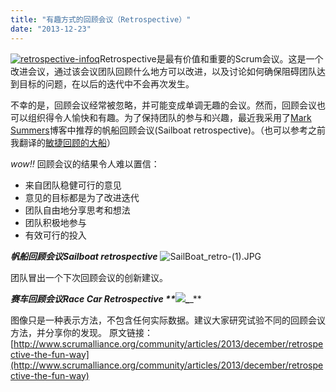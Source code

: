 ```yaml
---
title: "有趣方式的回顾会议（Retrospective）"
date: "2013-12-23"
---
```


[![retrospective-infoq](http://bobjiang.com/wp-content/uploads/2013/12/retrospective-infoq.jpg)](http://bobjiang.com/wp-content/uploads/2013/12/retrospective-infoq.jpg)Retrospective是最有价值和重要的Scrum会议。这是一个改进会议，通过该会议团队回顾什么地方可以改进，以及讨论如何确保阻碍团队达到目标的问题，在以后的迭代中不会再次发生。

不幸的是，回顾会议经常被忽略，并可能变成单调无趣的会议。然而，回顾会议也可以组织得令人愉快和有趣。为了保持团队的参与和兴趣，最近我采用了[Mark Summers](http://exploringagility.com/2012/01/19/sailboat-retrospective/)博客中推荐的帆船回顾会议(Sailboat retrospective)。（也可以参考之前我翻译的[敏捷回顾的大船](http://bobjiang.com/2013/12/11/agile_retrospective_ship/)）

_wow!!_ 回顾会议的结果令人难以置信：

- 来自团队稳健可行的意见
- 意见的目标都是为了改进迭代
- 团队自由地分享思考和想法
- 团队积极地参与
- 有效可行的投入

**_帆船回顾会议Sailboat retrospective_** ![SailBoat_retro-(1).JPG](http://www.scrumalliance.org/getattachment/Community/Articles/Newly-Submitted/Retrospective-The-fun-way/SailBoat_retro-(1).JPG.aspx "SailBoat_retro-(1).JPG")

团队冒出一个下次回顾会议的创新建议。

**_赛车回顾会议Race Car Retrospective **_![](http://www.scrumalliance.org/getattachment/33aff445-c961-4cea-9215-f28dcfdf18e5/unnamed1.jpg.aspx)_**_** 

图像只是一种表示方法，不包含任何实际数据。建议大家研究试验不同的回顾会议方法，并分享你的发现。 原文链接：[http://www.scrumalliance.org/community/articles/2013/december/retrospective-the-fun-way](http://www.scrumalliance.org/community/articles/2013/december/retrospective-the-fun-way)

